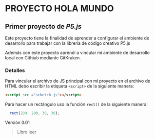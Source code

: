 # PROYECTO HOLA MUNDO

## Primer proyecto de *P5.js*

Este proyecto tiene la finalidad de aprender a configurar el ambiente de desarrollo para trabajar con la librería de código creativo P5.js

Además con este proyecto aprendí a vincular mi ambiente de desarrollo local con Githiub mediante GitKraken.

### Detalles

Para vincular el archivo de JS principal con mi proyecto en el archivo de HTML debo escribir la etiqueta `<script>` de la siguiente manera:

```html
<script src ="scketch.js"></script>
```

Para hacer un rectángulo uso la función `rect()` de la siguiente manera:

```js
  rect(200, 200, 30, 30);
  ```

Versión 0.01
> Libro leer
